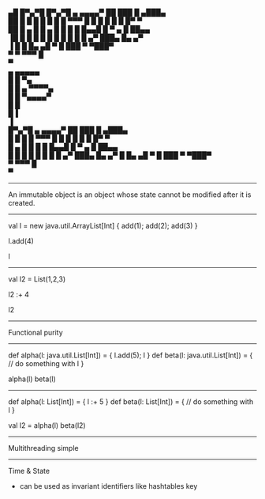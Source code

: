 

▄█ █▀▄▀█ █▀▄▀█   ▄     ▄▄▄▄▀ ██   ███   █     ▄███▄                  
██ █ █ █ █ █ █    █ ▀▀▀ █    █ █  █  █  █     █▀   ▀                 
██ █ ▄ █ █ ▄ █ █   █    █    █▄▄█ █ ▀ ▄ █     ██▄▄                   
▐█ █   █ █   █ █   █   █     █  █ █  ▄▀ ███▄  █▄   ▄▀                
 ▐    █     █  █▄ ▄█  ▀         █ ███       ▀ ▀███▀                  
     ▀     ▀    ▀▀▀            █                                     
                              ▀                                      
                                ▄      ▄▄▄▄▄                         
                                 █    █     ▀▄                       
                            █     █ ▄  ▀▀▀▀▄                         
                             █    █  ▀▄▄▄▄▀                          
                              █  █                                   
                               █▐                                    
                               ▐                                     
                        █▀▄▀█   ▄     ▄▄▄▄▀ ██   ███   █     ▄███▄   
                        █ █ █    █ ▀▀▀ █    █ █  █  █  █     █▀   ▀  
                        █ ▄ █ █   █    █    █▄▄█ █ ▀ ▄ █     ██▄▄    
                        █   █ █   █   █     █  █ █  ▄▀ ███▄  █▄   ▄▀ 
                           █  █▄ ▄█  ▀         █ ███       ▀ ▀███▀   
                          ▀    ▀▀▀            █                      
                                             ▀                   
                                                     
---




An immutable object is an object whose state cannot be modified after it is created.




---



val l = new java.util.ArrayList[Int] { add(1); add(2); add(3) }

l.add(4)

l


---


val l2 = List(1,2,3)

l2 :+ 4

l2


---




Functional purity




---


def alpha(l: java.util.List[Int]) = { l.add(5); l }
def beta(l: java.util.List[Int]) = { // do something with l }

alpha(l)
beta(l)


---


def alpha(l: List[Int]) = { l :+ 5 }
def beta(l: List[Int]) = { // do something with l }

val l2 = alpha(l)
beta(l2)


---



Multithreading simple




---



Time & State
- can be used as invariant identifiers like hashtables key
